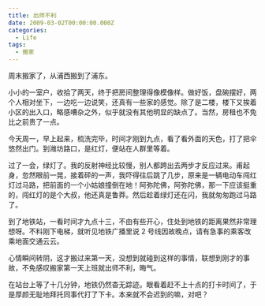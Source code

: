 ```yaml
---
title: 出师不利
date: 2009-03-02T00:00:00.000Z
categories:
  - Life
tags:
  - 搬家
---
```


周末搬家了，从浦西搬到了浦东。

小小的一室户，收拾了两天，终于把房间整理得像模像样。做好饭，盘碗摆好，两个人相对坐下，一边吃一边说笑，还真有一些家的感觉。除了是二楼，楼下又挨着小区的出入口，略感嘈杂之外，似乎就没有其他明显的缺点了。当然，房租也不免比之前贵了一点。

今天周一，早上起来，梳洗完毕，时间才刚到九点，看了看外面的天色，打了把伞悠然出门。到潍坊路口，是红灯，便站在人群里等着。

过了一会，绿灯了。我的反射神经比较慢，别人都跨出去两步才反应过来。甫起身，忽然眼前一晃，接着砰的一声，我吓得往后跳了几步，原来是一辆电动车闯红灯过马路，把前面的一个小姑娘撞倒在地！阿弥陀佛，阿弥陀佛，那一下应该挺重的，闯红灯的是个大叔，他还真是鲁莽。然后趁着绿灯还在闪，我就匆匆跑过马路了。

到了地铁站，一看时间才九点十三，不由有些开心，住处到地铁的距离果然非常理想呀。不料刚下电梯，就听见地铁广播里说 2 号线因故晚点，请有急事的乘客改乘地面交通云云。

心情瞬间转阴，这才搬过来第一天，没想到就碰到这样的事情，联想到刚才的事故，不免感叹搬家第一天上班就出师不利，晦气。

在站台上等了十几分钟，地铁仍然杳无踪迹。眼看着赶不上十点的打卡时间了，于是厚颜无耻地拜托同事代打了下卡。本来就不会迟到的嘛，对吧？
